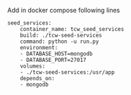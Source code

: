 
Add in docker compose following lines

```
seed_services:
    container_name: tcw_seed_services
    build: ./tcw-seed-services
    command: python -u run.py
    environment: 
    - DATABASE_HOST=mongodb
    - DATABASE_PORT=27017
    volumes:
    - ./tcw-seed-services:/usr/app
    depends_on:
    - mongodb
```
